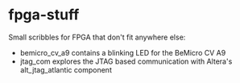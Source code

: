 # fpga-stuff
Small scribbles for FPGA that don't fit anywhere else:

* bemicro_cv_a9 contains a blinking LED for the BeMicro CV A9
* jtag_com explores the JTAG based communication with Altera's
  alt_jtag_atlantic component
